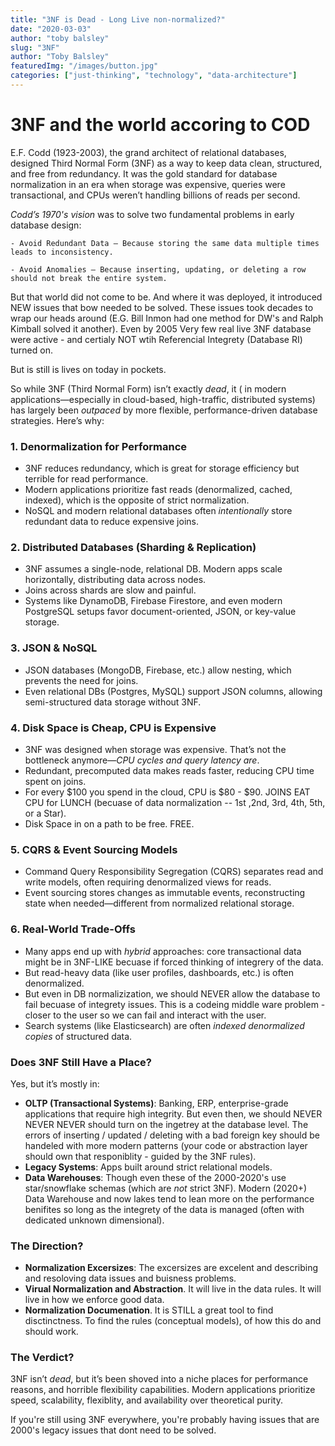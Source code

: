 ```yaml
---
title: "3NF is Dead - Long Live non-normalized?"
date: "2020-03-03"
author: "toby balsley" 
slug: "3NF"
author: "Toby Balsley"
featuredImg: "/images/button.jpg"
categories: ["just-thinking", "technology", "data-architecture"]
---
```

# 3NF and the world accoring to COD 
E.F. Codd (1923-2003), the grand architect of relational databases, designed Third Normal Form (3NF) as a way to keep data clean, structured, and free from redundancy. It was the gold standard for database normalization in an era when storage was expensive, queries were transactional, and CPUs weren’t handling billions of reads per second.

*Codd’s 1970's vision* was to solve two fundamental problems in early database design:

    - Avoid Redundant Data – Because storing the same data multiple times leads to inconsistency.

    - Avoid Anomalies – Because inserting, updating, or deleting a row should not break the entire system.

But that world did not come to be. And where it was deployed, it introduced NEW issues that bow needed to be solved.  These issues took decades to wrap our heads around (E.G. Bill Inmon had one method for DW's and Ralph Kimball solved it another).  Even by 2005 Very few real live 3NF database were active - and certialy NOT wtih Referencial Integrety (Database RI) turned on.

But is still is lives on today in pockets.

So while 3NF (Third Normal Form) isn’t exactly *dead*, it ( in modern applications—especially in cloud-based, high-traffic, distributed systems) has largely been *outpaced* by more flexible, performance-driven database strategies. Here’s why:

### **1. Denormalization for Performance**
   - 3NF reduces redundancy, which is great for storage efficiency but terrible for read performance.
   - Modern applications prioritize fast reads (denormalized, cached, indexed), which is the opposite of strict normalization.
   - NoSQL and modern relational databases often *intentionally* store redundant data to reduce expensive joins.

### **2. Distributed Databases (Sharding & Replication)**
   - 3NF assumes a single-node, relational DB. Modern apps scale horizontally, distributing data across nodes.
   - Joins across shards are slow and painful.
   - Systems like DynamoDB, Firebase Firestore, and even modern PostgreSQL setups favor document-oriented, JSON, or key-value storage.

### **3. JSON & NoSQL**
   - JSON databases (MongoDB, Firebase, etc.) allow nesting, which prevents the need for joins.
   - Even relational DBs (Postgres, MySQL) support JSON columns, allowing semi-structured data storage without 3NF.

### **4. Disk Space is Cheap, CPU is Expensive**
   - 3NF was designed when storage was expensive. That’s not the bottleneck anymore—*CPU cycles and query latency are*.
   - Redundant, precomputed data makes reads faster, reducing CPU time spent on joins.
   - For every $100  you spend in the cloud, CPU is $80 - $90. JOINS EAT CPU for LUNCH (becuase of data normalization -- 1st ,2nd, 3rd, 4th, 5th, or a Star).
   - Disk Space in on a path to be free.  FREE.


### **5. CQRS & Event Sourcing Models**
   - Command Query Responsibility Segregation (CQRS) separates read and write models, often requiring denormalized views for reads.
   - Event sourcing stores changes as immutable events, reconstructing state when needed—different from normalized relational storage.

### **6. Real-World Trade-Offs**
   - Many apps end up with *hybrid* approaches: core transactional data might be in 3NF-LIKE becuase if forced thinking of integrery of the data.  
   - But read-heavy data (like user profiles, dashboards, etc.) is often denormalized.
   - But even in DB normalizization, we should NEVER allow the database to fail becuase of integrety issues.  This is a codeing middle ware problem - closer to the user so we can fail and interact with the user.
   - Search systems (like Elasticsearch) are often *indexed denormalized copies* of structured data.

### **Does 3NF Still Have a Place?**
Yes, but it’s mostly in:
   
   - **OLTP (Transactional Systems)**: Banking, ERP, enterprise-grade applications that require high integrity. But even then, we should  NEVER NEVER NEVER should turn on the ingetrey at the database level.  The errors of inserting / updated / deleting with a bad foreign key should be handeled with more modern patterns (your code or abstraction layer should own that responiblity - guided by the 3NF rules).
   - **Legacy Systems**: Apps built around strict relational models.
   - **Data Warehouses**: Though even these of the 2000-2020's use star/snowflake schemas (which are *not* strict 3NF).  Modern (2020+) Data Warehouse and now lakes tend to lean more on the performance benifites so long as the integrety of the data is managed (often with dedicated unknown dimensional).


### **The Direction?**
   - **Normalization Excersizes**: The excersizes are excelent and describing and resoloving data issues and buisness problems.
   - **Virual Normalization and Abstraction**.  It will live in the data rules.  It will live in how we enforce good data.
   - **Normalization Documenation**.  It is STILL a great tool to find disctinctness.  To find the rules (conceptual models), of how this do and should work.  
   
 
### **The Verdict?**
3NF isn’t *dead*, but it’s been shoved into a niche places for performance reasons, and horrible flexibility capabilities. Modern applications prioritize speed, scalability, flexiblity, and availability over theoretical purity. 

If you're still using 3NF everywhere, you're probably having issues that are 2000's legacy issues that dont need to be solved.